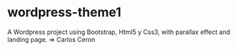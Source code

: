 # wordpress-theme1
A Wordpress project using Bootstrap, Html5 y Css3, with parallax effect and landing page.
=> Carlos Ceron
